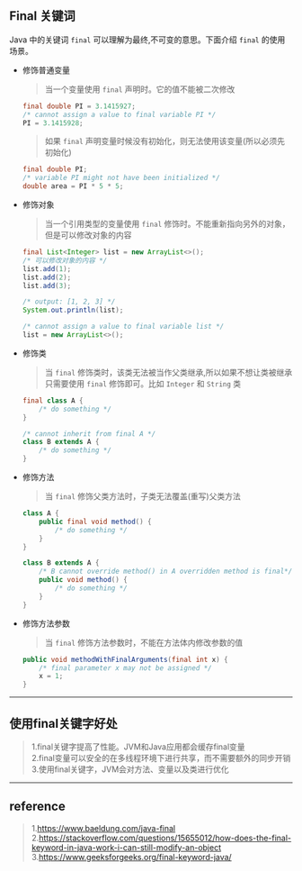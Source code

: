 ## Final 关键词
Java 中的关键词 `final` 可以理解为最终,不可变的意思。下面介绍 `final` 的使用场景。

* 修饰普通变量
    > 当一个变量使用 `final` 声明时。它的值不能被二次修改
    ``` java
    final double PI = 3.1415927;
    /* cannot assign a value to final variable PI */
    PI = 3.1415928;
    ```

    > 如果 `final` 声明变量时候没有初始化，则无法使用该变量(所以必须先初始化)
    ``` java
    final double PI;
    /* variable PI might not have been initialized */
    double area = PI * 5 * 5;
    ```
* 修饰对象
    > 当一个引用类型的变量使用 `final` 修饰时。不能重新指向另外的对象，但是可以修改对象的内容
    ``` java
    final List<Integer> list = new ArrayList<>();
    /* 可以修改对象的内容 */
    list.add(1);
    list.add(2);
    list.add(3);

    /* output: [1, 2, 3] */
    System.out.println(list);

    /* cannot assign a value to final variable list */
    list = new ArrayList<>();
    ```

* 修饰类
    > 当 `final` 修饰类时，该类无法被当作父类继承,所以如果不想让类被继承只需要使用  `final` 修饰即可。比如 `Integer` 和 `String` 类
    ``` java
    final class A {
        /* do something */
    }

    /* cannot inherit from final A */
    class B extends A {
        /* do something */
    }
    ```

* 修饰方法
    > 当 `final` 修饰父类方法时，子类无法覆盖(重写)父类方法
    ``` java
    class A {
        public final void method() {
            /* do something */
        }
    }

    class B extends A {
        /* B cannot override method() in A overridden method is final*/
        public void method() {
            /* do something */
        }
    }
    ```

* 修饰方法参数
    > 当 `final` 修饰方法参数时，不能在方法体内修改参数的值
    ``` java
    public void methodWithFinalArguments(final int x) {
        /* final parameter x may not be assigned */
        x = 1;
    }
    ```
    
---
    
## 使用final关键字好处
> 1.final关键字提高了性能。JVM和Java应用都会缓存final变量<br/>
> 2.final变量可以安全的在多线程环境下进行共享，而不需要额外的同步开销<br/>
> 3.使用final关键字，JVM会对方法、变量以及类进行优化<br/>

---

## reference

> 1.https://www.baeldung.com/java-final<br/>2.https://stackoverflow.com/questions/15655012/how-does-the-final-keyword-in-java-work-i-can-still-modify-an-object<br/>3.https://www.geeksforgeeks.org/final-keyword-java/
